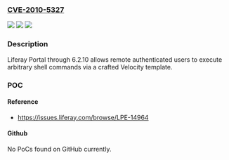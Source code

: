 ### [CVE-2010-5327](https://cve.mitre.org/cgi-bin/cvename.cgi?name=CVE-2010-5327)
![](https://img.shields.io/static/v1?label=Product&message=n%2Fa&color=blue)
![](https://img.shields.io/static/v1?label=Version&message=n%2Fa&color=blue)
![](https://img.shields.io/static/v1?label=Vulnerability&message=n%2Fa&color=brighgreen)

### Description

Liferay Portal through 6.2.10 allows remote authenticated users to execute arbitrary shell commands via a crafted Velocity template.

### POC

#### Reference
- https://issues.liferay.com/browse/LPE-14964

#### Github
No PoCs found on GitHub currently.

